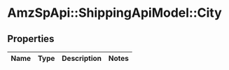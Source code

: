 # AmzSpApi::ShippingApiModel::City

## Properties
Name | Type | Description | Notes
------------ | ------------- | ------------- | -------------

